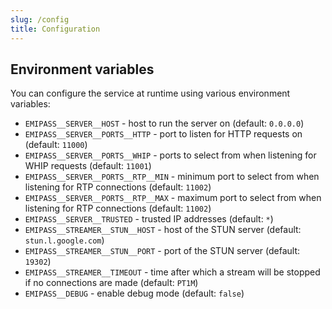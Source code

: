 ```yaml
---
slug: /config
title: Configuration
---
```


## Environment variables

You can configure the service at runtime using various environment variables:

- `EMIPASS__SERVER__HOST` -
  host to run the server on
  (default: `0.0.0.0`)
- `EMIPASS__SERVER__PORTS__HTTP` -
  port to listen for HTTP requests on
  (default: `11000`)
- `EMIPASS__SERVER__PORTS__WHIP` -
  ports to select from when listening for WHIP requests
  (default: `11001`)
- `EMIPASS__SERVER__PORTS__RTP__MIN` -
  minimum port to select from when listening for RTP connections
  (default: `11002`)
- `EMIPASS__SERVER__PORTS__RTP__MAX` -
  maximum port to select from when listening for RTP connections
  (default: `11002`)
- `EMIPASS__SERVER__TRUSTED` -
  trusted IP addresses
  (default: `*`)
- `EMIPASS__STREAMER__STUN__HOST` -
  host of the STUN server
  (default: `stun.l.google.com`)
- `EMIPASS__STREAMER__STUN__PORT` -
  port of the STUN server
  (default: `19302`)
- `EMIPASS__STREAMER__TIMEOUT` -
  time after which a stream will be stopped if no connections are made
  (default: `PT1M`)
- `EMIPASS__DEBUG` -
  enable debug mode
  (default: `false`)
